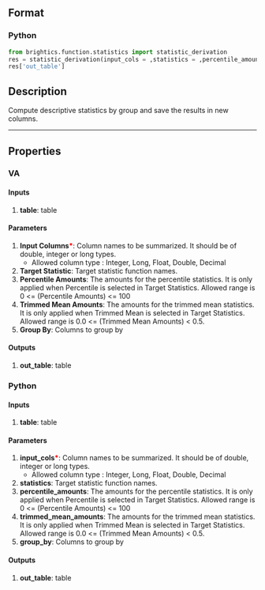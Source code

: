 ## Format
### Python
```python
from brightics.function.statistics import statistic_derivation
res = statistic_derivation(input_cols = ,statistics = ,percentile_amounts = ,trimmed_mean_amounts = ,group_by = )
res['out_table']
```

## Description
Compute descriptive statistics by group and save the results in new columns.

---

## Properties
### VA
#### Inputs
1. **table**: table

#### Parameters
1. **Input Columns**<b style="color:red">*</b>: Column names to be summarized. It should be of double, integer or long types.
   - Allowed column type : Integer, Long, Float, Double, Decimal
2. **Target Statistic**: Target statistic function names.
3. **Percentile Amounts**: The amounts for the percentile statistics. It is only applied when Percentile is selected in Target Statistics. Allowed range is 0 <= (Percentile Amounts) <= 100
4. **Trimmed Mean Amounts**: The amounts for the trimmed mean statistics. It is only applied when Trimmed Mean is selected in Target Statistics. Allowed range is 0.0 <= (Trimmed Mean Amounts) < 0.5.
5. **Group By**: Columns to group by

#### Outputs
1. **out_table**: table

### Python
#### Inputs
1. **table**: table

#### Parameters
1. **input_cols**<b style="color:red">*</b>: Column names to be summarized. It should be of double, integer or long types.
   - Allowed column type : Integer, Long, Float, Double, Decimal
2. **statistics**: Target statistic function names.
3. **percentile_amounts**: The amounts for the percentile statistics. It is only applied when Percentile is selected in Target Statistics. Allowed range is 0 <= (Percentile Amounts) <= 100
4. **trimmed_mean_amounts**: The amounts for the trimmed mean statistics. It is only applied when Trimmed Mean is selected in Target Statistics. Allowed range is 0.0 <= (Trimmed Mean Amounts) < 0.5.
5. **group_by**: Columns to group by

#### Outputs
1. **out_table**: table

